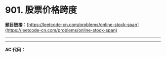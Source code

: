 # 901. 股票价格跨度

**题目链接：**[https://leetcode-cn.com/problems/online-stock-span](https://leetcode-cn.com/problems/online-stock-span)

---

<Cards card="leetcode_901_online-stock-span"></Cards>

---

**AC 代码：**

```java

```
